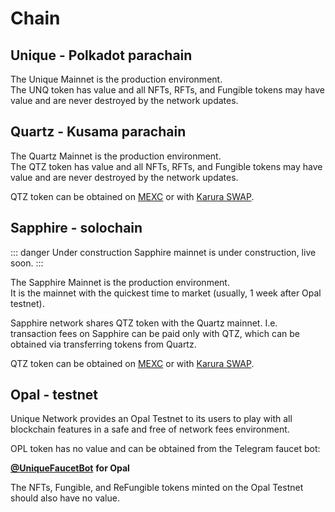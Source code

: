 # Chain

## Unique - Polkadot parachain

The Unique Mainnet is the production environment.  
The UNQ token has value and all NFTs, RFTs, and Fungible tokens may
have value and are never destroyed by the network updates.

<ChainTable :chainName="UNIQUE_CHAINS.unique"/>

## Quartz - Kusama parachain

The Quartz Mainnet is the production environment.  
The QTZ token has value and all NFTs, RFTs, and Fungible tokens may
have value and are never destroyed by the network updates.

<ChainTable :chainName="UNIQUE_CHAINS.quartz"/>

QTZ token can be obtained on [MEXC](https://www.mexc.com/ru-RU/exchange/QTZ_USDT) or
with [Karura SWAP](https://apps.karura.network/swap).


## Sapphire - solochain

::: danger Under construction
Sapphire mainnet is under construction, live soon.
:::

The Sapphire Mainnet is the production environment.  
It is the mainnet with the quickest time to market (usually, 1 week after Opal testnet).

<ChainTable :chainName="UNIQUE_CHAINS.sapphire" disableMetamask/>

Sapphire network shares QTZ token with the Quartz mainnet. I.e. transaction fees on Sapphire can be paid only with QTZ,
which can be obtained via transferring tokens from Quartz.

QTZ token can be obtained on [MEXC](https://www.mexc.com/ru-RU/exchange/QTZ_USDT) or
with [Karura SWAP](https://apps.karura.network/swap).


## Opal - testnet

Unique Network provides an Opal Testnet to its users to play with all blockchain features in a safe and free
of network fees environment.&#x20;

<ChainTable :chainName="UNIQUE_CHAINS.opal"/>

OPL token has no value and can be obtained from the Telegram faucet bot:&#x20;

[**@UniqueFaucetBot**](https://t.me/unique2faucet\_opal\_bot) **for Opal**

The NFTs, Fungible, and ReFungible tokens minted on the Opal Testnet should also have no value.

<script setup>
import {UNIQUE_CHAINS} from '_utils/constants';
import {addChainToMetamask} from '_utils/metamask';
</script>